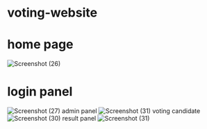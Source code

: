 # voting-website
# home page
![Screenshot (26)](https://github.com/sohinali/voting-website/assets/107634907/8c1ffb64-039d-43ae-baf6-9570f813ffa2)
# login panel
![Screenshot (27)](https://github.com/sohinali/voting-website/assets/107634907/a55347d4-2ae4-497d-b258-a54460b7191d)
admin panel
![Screenshot (31)](https://github.com/sohinali/voting-website/assets/107634907/9125b044-51e9-409d-a95b-7c11180c61d7)
voting candidate
![Screenshot (30)](https://github.com/sohinali/voting-website/assets/107634907/76e282ee-1b9e-429c-ad23-616a201f3e22)
result panel
![Screenshot (31)](https://github.com/sohinali/voting-website/assets/107634907/fdec30fb-012a-4e46-a6a6-d1d21d31e73e)
